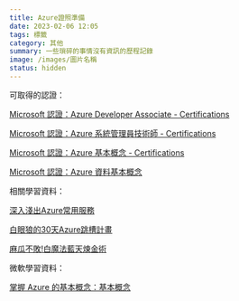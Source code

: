 ```yaml
---
title: Azure證照準備
date: 2023-02-06 12:05
tags: 標籤
category: 其他
summary: 一些瑣碎的事情沒有資訊的歷程記錄
image: /images/圖片名稱
status: hidden
---
```



可取得的認證：

[Microsoft 認證：Azure Developer Associate - Certifications](https://learn.microsoft.com/zh-tw/certifications/azure-developer/?ns-enrollment-type=Collection&ns-enrollment-id=d81xsx22edyzrm)

[Microsoft 認證：Azure 系統管理員技術師 - Certifications](https://learn.microsoft.com/zh-tw/certifications/azure-administrator/?ns-enrollment-type=Collection&ns-enrollment-id=d81xsx22edyzrm)

[Microsoft 認證：Azure 基本概念 - Certifications](https://learn.microsoft.com/zh-tw/certifications/azure-fundamentals/?ns-enrollment-type=Collection&ns-enrollment-id=d81xsx22edyzrm)

[Microsoft 認證：Azure 資料基本概念](https://learn.microsoft.com/zh-tw/certifications/azure-data-fundamentals/)

相關學習資料：

[深入淺出Azure常用服務](https://ithelp.ithome.com.tw/articles/10234189)

[白眼狼的30天Azure跳槽計畫](https://ithelp.ithome.com.tw/2020-12th-ironman/articles/3655)

[麻瓜不敗!白魔法藍天煉金術](https://ithelp.ithome.com.tw/users/20025481/ironman/2178)


微軟學習資料：

[掌握 Azure 的基本概念：基本概念](https://learn.microsoft.com/zh-tw/users/sandramarin/collections/n6ga8m0jkgrwk)